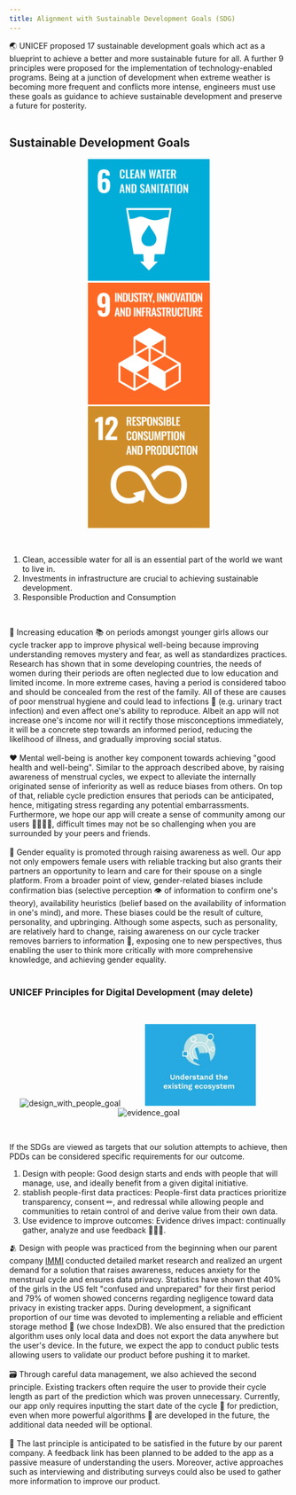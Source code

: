 ```yaml
---
title: Alignment with Sustainable Development Goals (SDG)
---
```


🌏 UNICEF proposed 17 sustainable development goals which act as a blueprint to achieve a better and more sustainable future for all. A further 9 principles were proposed for the implementation of technology-enabled programs. Being at a junction of development when extreme weather is becoming more frequent and conflicts more intense, engineers must use these goals as guidance to achieve sustainable development and preserve a future for posterity. <br />
<br />
## Sustainable Development Goals

<p align="center">
    <img width="220" alt="water_goal" src="https://github.com/Technology-for-the-Poorest-Billion/2025-Majicom-WaterCooling-passive/blob/main/finalassets/Sustainable_Development_Goal_06CleanWaterSanitation.svg.png" hspace="40">
    <img width="220" alt="infrastructure_goal" src="https://github.com/Technology-for-the-Poorest-Billion/2025-Majicom-WaterCooling-passive/blob/main/finalassets/Sustainable_Development_Goal_9.png" hspace="40">
    <img width="220" alt="consumption_goal" src="https://github.com/Technology-for-the-Poorest-Billion/2025-Majicom-WaterCooling-passive/blob/main/finalassets/Sustainable_Development_Goal_12ResponsibleConsumption.svg.png" hspace="40">
</p>
<br />

1. Clean, accessible water for all is an essential part of the world we want to live in.  <br />
2. Investments in infrastructure are crucial to achieving sustainable development. <br />
3. Responsible Production and Consumption <br />
<br />

💪 Increasing education 📚 on periods amongst younger girls allows our cycle tracker app to improve physical well-being because improving understanding removes mystery and fear, as well as standardizes practices. Research has shown that in some developing countries, the needs of women during their periods are often neglected due to low education and limited income. In more extreme cases, having a period is considered taboo and should be concealed from the rest of the family. All of these are causes of poor menstrual hygiene and could lead to infections 💉 (e.g. urinary tract infection) and even affect one's ability to reproduce. Albeit an app will not increase one's income nor will it rectify those misconceptions immediately, it will be a concrete step towards an informed period, reducing the likelihood of illness, and gradually improving social status. <br />
<br />
❤ Mental well-being is another key component towards achieving "good health and well-being". Similar to the approach described above, by raising awareness of menstrual cycles, we expect to alleviate the internally originated sense of inferiority as well as reduce biases from others. On top of that, reliable cycle prediction ensures that periods can be anticipated, hence, mitigating stress regarding any potential embarrassments. Furthermore, we hope our app will create a sense of community among our users 👨‍👩‍👧‍👧, difficult times may not be so challenging when you are surrounded by your peers and friends. <br />
<br />
🟰 Gender equality is promoted through raising awareness as well. Our app not only empowers female users with reliable tracking but also grants their partners an opportunity to learn and care for their spouse on a single platform. From a broader point of view, gender-related biases include confirmation bias (selective perception 👁 of information to confirm one's theory), availability heuristics (belief based on the availability of information in one's mind), and more. These biases could be the result of culture, personality, and upbringing. Although some aspects, such as personality, are relatively hard to change, raising awareness on our cycle tracker removes barriers to information 🚧, exposing one to new perspectives, thus enabling the user to think more critically with more comprehensive knowledge, and achieving gender equality.<br />
<br />

### UNICEF Principles for Digital Development (may delete)
<br />

<p align="center">
    <img width="200" alt="design_with_people_goal" src="https://github.com/Technology-for-the-Poorest-Billion/2024-IMMI/assets/98086762/c6c0fb66-4bbf-4380-8dab-e2c0ebdf3645">
    <img width="200" alt="ecosystem_goal" src="https://raw.githubusercontent.com/Technology-for-the-Poorest-Billion/2025-Majicom-WaterCooling-passive/refs/heads/main/finalassets/Digital-Principles-Refresh-Graphic-1.jpg" hspace="40">
    <img width="200" alt="evidence_goal" src="https://github.com/Technology-for-the-Poorest-Billion/2024-IMMI/assets/98086762/283b5546-d4d3-407d-9265-bee945a6e68f">
</p>
<br />

If the SDGs are viewed as targets that our solution attempts to achieve, then PDDs can be considered specific requirements for our outcome.
1. Design with people: Good design starts and ends with people that will manage, use, and ideally benefit from a given digital initiative.
2. stablish people-first data practices: People-first data practices prioritize transparency, consent ✏, and redressal while allowing people and communities to retain control of and derive value from their own data.
3. Use evidence to improve outcomes: Evidence drives impact: continually gather, analyze and use feedback 🙂😐🙁.

🫂 Design with people was practiced from the beginning when our parent company [IMMI](https://immiwatch.com/) conducted detailed market research and realized an urgent demand for a solution that raises awareness, reduces anxiety for the menstrual cycle and ensures data privacy. Statistics have shown that 40% of the girls in the US felt "confused and unprepared" for their first period and 79% of women showed concerns regarding negligence toward data privacy in existing tracker apps. During development, a significant proportion of our time was devoted to implementing a reliable and efficient storage method 🔐 (we chose IndexDB). We also ensured that the prediction algorithm uses only local data and does not export the data anywhere but the user's device. In the future, we expect the app to conduct public tests allowing users to validate our product before pushing it to market. <br />
<br />
🗃 Through careful data management, we also achieved the second principle. Existing trackers often require the user to provide their cycle length as part of the prediction which was proven unnecessary. Currently, our app only requires inputting the start date of the cycle 📆 for prediction, even when more powerful algorithms 🔢 are developed in the future, the additional data needed will be optional. <br />
<br />
💬 The last principle is anticipated to be satisfied in the future by our parent company. A feedback link has been planned to be added to the app as a passive measure of understanding the users. Moreover, active approaches such as interviewing and distributing surveys could also be used to gather more information to improve our product. <br />
